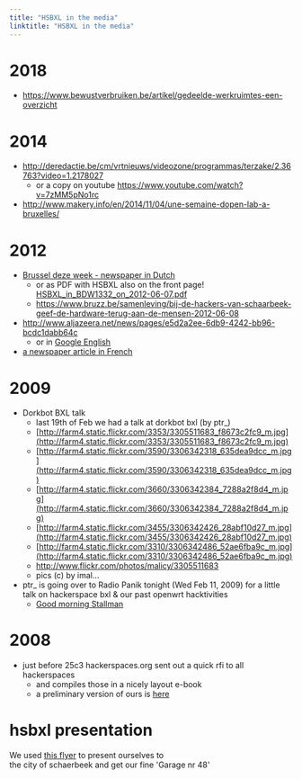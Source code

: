 ```yaml
---
title: "HSBXL in the media"
linktitle: "HSBXL in the media"
---
```


# 2018
- https://www.bewustverbruiken.be/artikel/gedeelde-werkruimtes-een-overzicht

# 2014
- http://deredactie.be/cm/vrtnieuws/videozone/programmas/terzake/2.36763?video=1.2178027
  - or a copy on youtube https://www.youtube.com/watch?v=7zMM5pNo1rc
- http://www.makery.info/en/2014/11/04/une-semaine-dopen-lab-a-bruxelles/

# 2012
- [Brussel deze week - newspaper in Dutch](images/Brussel-deze-week-hsbxl-20120606.png)
  - or as PDF with HSBXL also on the front page! [HSBXL_in_BDW1332_on_2012-06-07.pdf](docs/HSBXL_in_BDW1332_on_2012-06-07.pdf)
  - https://www.bruzz.be/samenleving/bij-de-hackers-van-schaarbeek-geef-de-hardware-terug-aan-de-mensen-2012-06-08
- http://www.aljazeera.net/news/pages/e5d2a2ee-6db9-4242-bb96-bcdc1dabb64c
  - or in [Google English](http://translate.google.com/translate?sl=ar&tl=en&js=n&prev=_t&hl=en&ie=UTF-8&layout=2&eotf=1&u=http%3A%2F%2Fwww.aljazeera.net%2Fnews%2Fpages%2Fe5d2a2ee-6db9-4242-bb96-bcdc1dabb64c%3FGoogleStatID%3D21)
- [a newspaper article in French](docs/Lesoir_20120427_hsbxl_150.png)

# 2009
- Dorkbot BXL talk
  - last 19th of Feb we had a talk at dorkbot bxl (by ptr_)
  - [http://farm4.static.flickr.com/3353/3305511683_f8673c2fc9_m.jpg](http://farm4.static.flickr.com/3353/3305511683_f8673c2fc9_m.jpg)
  - [http://farm4.static.flickr.com/3590/3306342318_635dea9dcc_m.jpg](http://farm4.static.flickr.com/3590/3306342318_635dea9dcc_m.jpg)
  - [http://farm4.static.flickr.com/3660/3306342384_7288a2f8d4_m.jpg](http://farm4.static.flickr.com/3660/3306342384_7288a2f8d4_m.jpg)
  - [http://farm4.static.flickr.com/3455/3306342426_28abf10d27_m.jpg](http://farm4.static.flickr.com/3455/3306342426_28abf10d27_m.jpg)
  - [http://farm4.static.flickr.com/3310/3306342486_52ae6fba9c_m.jpg](http://farm4.static.flickr.com/3310/3306342486_52ae6fba9c_m.jpg)
  - http://www.flickr.com/photos/malicy/3305511683
  - pics (c) by imal…
- ptr_ is going over to Radio Panik tonight (Wed Feb 11, 2009) for a little talk on hackerspace bxl & our past openwrt hacktivities
  - [Good morning Stallman](http://www.radiopanik.org/spip/spip.php?rubrique164)
 
# 2008
- just before 25c3 hackerspaces.org sent out a quick rfi to all hackerspaces
  - and compiles those in a nicely layout e-book
  - a preliminary version of ours is [here](docs/038_voidpointer.pdf)

# hsbxl presentation
We used [this flyer](docs/hsbxl-presentation.pdf) to present ourselves to  
the city of schaerbeek and get our fine 'Garage nr 48'

